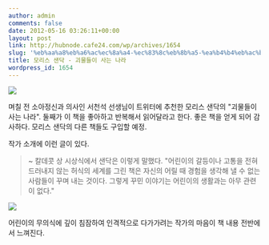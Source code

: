 ```yaml
---
author: admin
comments: false
date: 2012-05-16 03:26:11+00:00
layout: post
link: http://hubnode.cafe24.com/wp/archives/1654
slug: '%eb%aa%a8%eb%a6%ac%ec%8a%a4-%ec%83%8c%eb%8b%a5-%ea%b4%b4%eb%ac%bc%eb%93%a4%ec%9d%b4-%ec%82%ac%eb%8a%94-%eb%82%98%eb%9d%bc'
title: 모리스 샌닥 - 괴물들이 사는 나라
wordpress_id: 1654
---
```


[![](http://hubnode.cafe24.com/wp/wp-content/uploads/2012/05/IMG177-1024x768.jpg)](http://hubnode.cafe24.com/wp/wp-content/uploads/2012/05/IMG177.jpg)

며칠 전 소아정신과 의사인 서천석 선생님이 트위터에 추천한 모리스 샌닥의 "괴물들이 사는 나라". 둘째가 이 책을 좋아하고 반복해서 읽어달라고 한다. 좋은 책을 얻게 되어 감사하다. 모리스 샌닥의 다른 책들도 구입할 예정.

작가 소개에 이런 글이 있다.


<blockquote>~ 칼데콧 상 시상식에서 샌닥은 이렇게 말했다. "어린이의 갈등이나 고통을 전혀 드러내지 않는 허식의 세계를 그린 책은 자신의 어릴 때 경험을 생각해 낼 수 없는 사람들이 꾸며 내는 것이다. 그렇게 꾸민 이야기는 어린이의 생활과는 아무 관련이 없다."</blockquote>


[![](http://hubnode.cafe24.com/wp/wp-content/uploads/2012/05/IMG178-1024x771.jpg)](http://hubnode.cafe24.com/wp/wp-content/uploads/2012/05/IMG178.jpg)

어린이의 무의식에 깊이 침잠하여 인격적으로 다가가려는 작가의 마음이 책 내용 전반에서 느껴진다.
